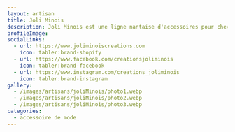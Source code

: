 ```yaml
---
layout: artisan
title: Joli Minois
description: Joli Minois est une ligne nantaise d'accessoires pour cheveux faits main depuis 2011. Inspirée par la nature, je crée des pièces délicates et intemporelles en cuir issu des surplus de l'industrie de la mode. Chaque modèle, unique ou en série limitée, allie textures, couleurs et formes pour sublimer chaque coiffure. Les headbands ajustables et les commandes personnalisées permettent à chacun de trouver l'accessoire idéal, que ce soit pour le quotidien ou un événement spécial.
profileImage: 
socialLinks:
  - url: https://www.joliminoiscreations.com
    icon: tabler:brand-shopify
  - url: https://www.facebook.com/creationsjoliminois
    icon: tabler:brand-facebook
  - url: https://www.instagram.com/creations_joliminois
    icon: tabler:brand-instagram
gallery:
  - /images/artisans/joliMinois/photo1.webp
  - /images/artisans/joliMinois/photo2.webp
  - /images/artisans/joliMinois/photo3.webp
categories:
  - accessoire de mode
---
```

